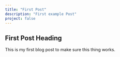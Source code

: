 ```yaml
---
title: "First Post"
description: "First example Post"
project: false
---
```


## First Post Heading

This is my first blog post to make sure this thing works.